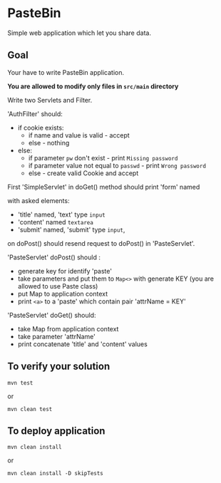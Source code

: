 # PasteBin

Simple web application which let you share data.

## Goal

Your have to write PasteBin application.
 
 **You are allowed to modify only files in `src/main` directory**

Write two Servlets and Filter. 

'AuthFilter' should:
* if cookie exists:
    * if name and value is valid - accept
    * else - nothing
* else:
    * if parameter `pw` don't exist - print `Missing password`
    * if parameter value not equal to `passwd` - print `Wrong password`
    * else - create valid Cookie and accept

First 'SimpleServlet' in doGet() method should print 'form' named <form> with asked elements:
* 'title' named, 'text' type `input`
* 'content' named `textarea`
* 'submit' named, 'submit' type `input`,

on doPost() should resend request to doPost() in 'PasteServlet'.


'PasteServlet' doPost() should : 
- generate key for identify 'paste'
- take parameters and put them to `Map<>` with generate KEY (you are allowed to use Paste class)
- put Map to application context
- print `<a>` to a 'paste' which contain pair 'attrName = KEY'


'PasteServlet' doGet() should:
- take Map from application context
- take parameter 'attrName'
- print concatenate 'title' and 'content' values



## To verify your solution

    mvn test
    
or 

    mvn clean test

## To deploy application

    mvn clean install
    
or

    mvn clean install -D skipTests
